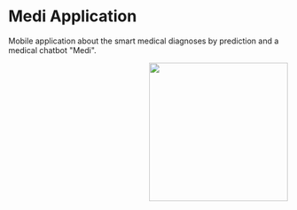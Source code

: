 # Medi Application
Mobile application about the smart medical diagnoses by prediction and a medical chatbot "Medi".

 <div align="center">
    <a href="mailto:mohamedghaly07@gmail.com" target="_blank">
<picture> <img align="right" src="![Screenshot_٢٠٢٤-٠٥-١٧-٢٣-٥٧-٥٥-٢١٠_com example team](https://github.com/Mohamed15Ghaly/Medi-Application/assets/116199022/2390a87f-5396-4ca1-abcb-98c635a6ac6b)
" width="250px"></picture>
    </a>
  </div>


